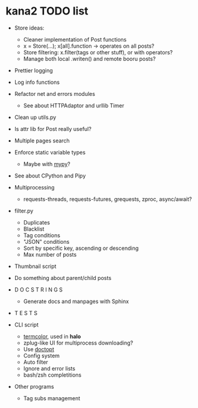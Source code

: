 # kana2 TODO list

- Store ideas:
    - Cleaner implementation of Post functions
    - x = Store(...); x[all].function → operates on all posts?
    - Store filtering: x.filter(tags or other stuff), or with operators?
    - Manage both local .writen() and remote booru posts?

- Prettier logging
- Log info functions

- Refactor net and errors modules
    - See about HTTPAdaptor and urllib Timer
- Clean up utils.py
- Is attr lib for Post really useful?

- Multiple pages search
- Enforce static variable types
  - Maybe with [mypy](https://github.com/python/mypy)?
- See about CPython and Pipy

- Multiprocessing
  - requests-threads, requests-futures, grequests, zproc, async/await?

- filter.py
    - Duplicates
    - Blacklist
    - Tag conditions
    - "JSON" conditions
    - Sort by specific key, ascending or descending
    - Max number of posts

- Thumbnail script

- Do something about parent/child posts

- D O C S T R I N G S
    - Generate docs and manpages with Sphinx
- T E S T S

- CLI script
    - [termcolor](https://pypi.python.org/pypi/termcolor), used in **halo**
    - zplug-like UI for multiprocess downloading?
    - Use [doctopt](https://docopt.readthedocs.io/en/latest/)
    - Config system
    - Auto filter
    - Ignore and error lists
    - bash/zsh completitions

- Other programs
    - Tag subs management
